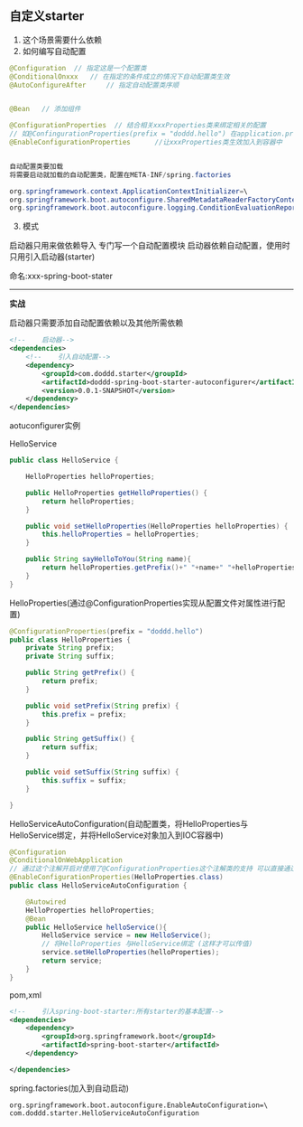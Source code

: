 ## 自定义starter
1. 这个场景需要什么依赖
2. 如何编写自动配置
```java
@Configuration  // 指定这是一个配置类
@ConditionalOnxxx	// 在指定的条件成立的情况下自动配置类生效
@AutoConfigureAfter		// 指定自动配置类序顺


@Bean	// 添加组件

@ConfigurationProperties  // 结合相关xxxProperties类来绑定相关的配置   
// 如@ConfingurationProperties(prefix = "doddd.hello") 在application.properties中可以根据这个修改配置
@EnableConfigurationProperties		//让xxxProperties类生效加入到容器中


自动配置类要加载
将需要启动就加载的自动配置类，配置在META-INF/spring.factories

org.springframework.context.ApplicationContextInitializer=\
org.springframework.boot.autoconfigure.SharedMetadataReaderFactoryContextInitializer,\
org.springframework.boot.autoconfigure.logging.ConditionEvaluationReportLoggingListener
```

3. 模式

启动器只用来做依赖导入
专门写一个自动配置模块
启动器依赖自动配置，使用时只用引入启动器(starter)

命名:xxx-spring-boot-stater

----

**实战**

启动器只需要添加自动配置依赖以及其他所需依赖
```xml
<!--    启动器-->
<dependencies>
	<!--    引入自动配置-->
	<dependency>
		<groupId>com.doddd.starter</groupId>
		<artifactId>doddd-spring-boot-starter-autoconfigurer</artifactId>
		<version>0.0.1-SNAPSHOT</version>
	</dependency>
</dependencies>
```

aotuconfigurer实例

HelloService
```java
public class HelloService {

    HelloProperties helloProperties;

    public HelloProperties getHelloProperties() {
        return helloProperties;
    }

    public void setHelloProperties(HelloProperties helloProperties) {
        this.helloProperties = helloProperties;
    }

    public String sayHelloToYou(String name){
        return helloProperties.getPrefix()+" "+name+" "+helloProperties.getSuffix();
    }
}
```

HelloProperties(通过@ConfigurationProperties实现从配置文件对属性进行配置)
```java
@ConfigurationProperties(prefix = "doddd.hello")
public class HelloProperties {
    private String prefix;
    private String suffix;

    public String getPrefix() {
        return prefix;
    }

    public void setPrefix(String prefix) {
        this.prefix = prefix;
    }

    public String getSuffix() {
        return suffix;
    }

    public void setSuffix(String suffix) {
        this.suffix = suffix;
    }

}
```

HelloServiceAutoConfiguration(自动配置类，将HelloProperties与HelloService绑定，并将HelloService对象加入到IOC容器中)
```java
@Configuration
@ConditionalOnWebApplication
// 通过这个注解开启对使用了@ConfigurationProperties这个注解类的支持 可以直接通过注入拿到对象
@EnableConfigurationProperties(HelloProperties.class)
public class HelloServiceAutoConfiguration {

    @Autowired
    HelloProperties helloProperties;
    @Bean
    public HelloService helloService(){
        HelloService service = new HelloService();
        // 将HelloProperties 与HelloService绑定 (这样才可以传值)
        service.setHelloProperties(helloProperties);
        return service;
    }
}
```

pom,xml
```xml
<!--	引入spring-boot-starter:所有starter的基本配置-->
<dependencies>
	<dependency>
		<groupId>org.springframework.boot</groupId>
		<artifactId>spring-boot-starter</artifactId>
	</dependency>

</dependencies>
```

 
spring.factories(加入到自动启动)
```properties
org.springframework.boot.autoconfigure.EnableAutoConfiguration=\
com.doddd.starter.HelloServiceAutoConfiguration
```


